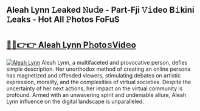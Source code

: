 ## Aleah Lynn 𝙻eaked 𝙽u𝚍e - Part-Fji 𝚅𝚒deo B𝚒kini 𝙻eaks - Hot All 𝙿hotos FoFuS

# <h2><a href="http://ld3wlp.urlbe.top/?page=Aleah+Lynn">🔗🔗👉👉 Aleah Lynn P𝚑oto𝚜Vid𝚎o</a></h2>

[![Aleah Lynn](https://i.imgur.com/eBuTRDB.gif)](http://ld3wlp.urlbe.top/?page=Aleah+Lynn)
Aleah Lynn, a multifaceted and provocative person, defies simple description. Her unorthodox method of creating an online persona has magnetized and offended viewers, stimulating debates on artistic expression, morality, and the complexities of virtual societies. Despite the uncertainty of her next actions, her impact on the virtual community is profound. Armed with an unwavering spirit and undeniable allure, Aleah Lynn influence on the digital landscape is unparalleled.
